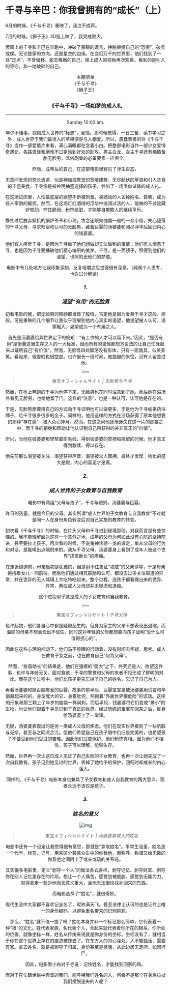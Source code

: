 # 千寻与辛巴：你我曾拥有的“成长”（上）

6月的时候，《千与千寻》重映了，我泣不成声。

7月的时候，《狮子王》3D版上映了，我哭成败犬。

荧幕上的千寻和辛巴在奔跑中，冲破了蒙眼的谎言，挣脱束缚自己的“恐惧”，破茧成蝶。无论是家的方向，还是星空的边缘。在变幻万千的世界里，他们找到了一处“定点”，不曾偏移。脱去稚嫩的自己，换上成人的视角再次观看。看到的是别人的坚守，和一地破碎的自己。



<center>本期清单

<center>《千与千寻》

<center>《狮子王》


<center><img src="_images/640-20200206233032223.jpeg" alt="img" style="zoom:33%;" /></center>






### **《千与千寻》一场如梦的成人礼**

------

Sunday 10:00 am.

年少不懂事，觊觎成人世界的“标志”，爱情。那时候觉得，一日三餐、读书学习之外，成人世界于我们最诱人的苹果便是与人相爱。所以，愚蠢至极的将《千与千寻》当作一部爱情片来看，满心满眼都在念着小白。把整部电影当作一部少女爱情奇遇记，各路鬼怪和磨难不过是恰到好处的助攻。男主白龙、女主千寻还有痴情备胎无脸男，滥俗剧集的必备要素一应俱全。

然而，成年后的自己，在这部电影里窥见了浮生百态。

无意间发现的悠长通道，似是神庙或教堂的宽敞建筑，无尽起伏的草浪和引人贪食的丰盛美食。千寻像是被神明抽签选择的孩子，参加了一场类似试炼的成人礼。

在这场试炼里，人性最底层的欲望不断被刺激，被撼动的人丢掉姓名、自我，成为任人宰割的躯壳。然而，在这场灯红酒绿的浮华中滋润过活的人，能做的不过是藏好软肋、守住脆弱、粉饰肮脏，才能够自欺欺人的继续享乐。



挣扎过后放弃抵抗的锅炉爷爷和小玲，贪念迷眼如傀儡一般的一众小怪，失心堕落的千寻父母、寻求归宿和认可的无脸男，藏着巨婴的汤婆婆和阅尽浮华后回归内心的钱婆婆。

他们有人疼爱千寻，是因为千寻做了他们想做却无法做到的事情；他们有人憎恶千寻，也是因为千寻要捅破他们精心编织的美梦。千寻，是一面镜子，照得到他们的渴望、也照的出他们的梦魇。

电影中有几处地方让我印象深刻，反复咀嚼之后觉得很有深意。（纯属个人思考，也许过分解读）





### ***1.***

### ***渴望“有用”的无脸男***

初看电影的我，把无脸男的照顾都当做了殷情，笃定他是因为爱慕千寻才这般、那般。可是重映的几个细节让我似乎理解到他内心真实的渴望，他渴望被人认可、渴望融入、渴望成为一个有用之人。

首先是汤婆婆给异世界定下的规矩：“有工作的人才可以留下来。”因此，“是否有用”是衡量这里生存之人的一大标准，因而所有的鬼怪都想方设法的让自己忙碌起来以证明自己“有价值”。然而，无脸怪四处飘荡没有形体，只有一面面具，似笑非笑。看起来，很虚假也很空虚。也许很长一段时间，他独自的来往，没有人留意过他。





<center><img src="_images/640-20200206233236843.jpeg" alt="img" style="zoom:50%;" /></center>


> 東宝オフィシャルサイト *| 无脸男与千寻*



然而，在桥上奔跑的千寻为他停下来，无脸男也在同时注意到了她。而后她在浴场外看见无脸男，也给他留了门。这样的“注意”，也是一种认可，认可他是存在的。

于是，无脸男想要用自己的方式向千寻证明他可以做更多，于是他为千寻偷来药浴牌子、给千寻很多很多的金子。同样的，他用这样的方式在浴场获得了原本他想要的那种“存在感”—被人众心捧月。然而，在这之间他逐渐迷失在这一片的虚妄之中，而千寻的拒绝和帮助让他认识到自己所获得的并非真正的“价值”。

所以，当他在钱婆婆那里帮着织毛线、得到钱婆婆的赞扬和挽留的时候。他才真正得到救赎、得以存在。

他先前那么渴望被关注、渴望获得声音、渴望被众人簇拥，最终才发现：物化的盛大是假，内心的富足才是真。





### ***2.***

### ***成人世界的子女教育与自我教育***



电影中有两组“父母与孩子”，千寻与爸妈，汤婆婆与巨婴。

昨日的孩童，就是今日的父母。其实所谓“成人世界的子女教育与自我教育”不过就是同一人在身份角色转变后对自己实施的教育的转变。

初次看《千与千寻》的时候，在片头父母和千寻进到秘境那段，对我而言是有些惊悚的。我不能理解面对这样一个意外之地，成年的父母为何如此没有心防的坚持前进，甚至要拉上孩子。再次看的时候，不说鬼神诱惑一类的设定，单从父母的行为和对话，是能嗅出点端倪来的。我从千寻父母、汤婆婆身上看到了成年人被这个世界“拔苗助长”的疼痛。

在走近隧道前，母亲起初是犹豫的，但是耐不住象征“权威”的父亲诱导，于是母亲拖拽着女儿一同前往。而后他们通过相互鼓励和认可，都没去过多关注周遭的异常，并在诡异的无人城镇上大吃特吃起来。整个过程，连孩子都看得出来的诡异、异常，两位成人父母却并未疑虑和退缩。

这个过程似乎就是成人的子女教育和自我教育。





<center><img src="_images/640-20200206233300050.jpeg" alt="img" style="zoom:50%;" /></center>

> 東宝オフィシャルサイト *| 千寻父母*



也许起初，他们各自心中都是疑窦丛生的。但身为家主的父亲不想表现出退缩，而温顺的母亲不想表现出不信任，同时这对年轻的父母都想要向孩子证明“没什么可值得担心的”。

因此在这些心理的推动下，他们马不停蹄的行动着，没有时间去怀疑、思考。成人在教育子女之前，也在教育自己“何为父母”。

然而，“拔苗助长”的结果是，他们在强撑的“强大”之下，终究还是人。欲望这件事，也许与年龄无关。面对食欲，千寻的警觉和父母的来者不拒形成了鲜明的对比。而在这个过程中，他们比孩子更先忘掉了自己的姓名，忘记了自己为人。

再看汤婆婆和她百般疼爱的巨婴。故事的前半段，巨婴宝宝是被汤婆婆用谎言和华丽藏起来的的。身型庞大的它、身着肚兜，照搬着“外面世界很危险”的谎话。这样的形象和那三颗上了年岁的脑袋一样讽刺。而后半段，钱婆婆将它们变成“渺小”的生物，也让他们跟着千寻见识到了真正的世界。经过历练的宝宝在回来之后，反身给汤婆婆上了一堂课。

无疑，汤婆婆表现出的是另一类成人父母的焦虑。他们在现实世界看到了一些肮脏与无奈，甚至与之同流合污。但他们希望自己在孩子眼中仍旧是完美的，也希望孩子不要受到他们受过的苦难。因此他们过度保护、他们粉饰真相。因为他们不相信，孩子可以理解、能够生存。

然而，世界再一次让这位成人见证了自己失败的子女教育，也再一次让她完成了一次自我教育。孩子见到她见过的世界，丢掉了她给予的保护，回归时却成长的内心强大。

同样的，《千与千寻》电影本身也兼具了子女教育和成人自我教育的两大意义，观者永远不该仅是孩子。







### ***3.***

### ***姓名的意义***



<center><img src="_images/640-20200206234114975.gif" alt="img"  /></center>




> 東宝オフィシャルサイト *| 汤婆婆拿取人的姓名*

电影中还有一个设定让我觉得很有意思，那就是“拿取姓名”。平常生活里，姓名是一个代号、标签、记号，用来区分芸芸众生中的你我他，而称呼、称谓又给无数的你我他之间附上了或亲或疏的关系链。

其实很多电影里，定义“剥夺一个人”的做法各式各样，剥夺记忆、剥夺财富、剥夺你在别人记忆里存在的片段。想让一个人痛苦，感觉到被威胁、感觉到无能为力，就得拿走一些对他而言意义重大，且他无法很快找补回来的东西。

而电影选择了“姓名”，就很奇妙。

现代生活中大家都不喜欢记全名了，昵称满天飞。甚至法律上认可的也是证件上唯一的身份编码，以避免重名带来的识别尴尬。

那么，“姓名”就不值一提了吗？姓名本身并非一个标记那么简单，它代表着一种“根”的文化。姓代表家族，名代表个人，合起来就代表着你所在的根系、你所处的位置。就像坐标一样，姓名从传统来说就是你身份的坐标。坐标没有了，就相当于你在这个世界上存在的痕迹被抹去了。在东方人的内心深处，人不能独活、需要有家。拿去姓名，就是被剥夺了归属、身份甚至是灵魂，从此边居无定所、如同行尸。

因此，电影里小白对千寻说：记住姓名，才能找到回家的路。

而对于在忙碌世俗中奔波的我们，能呼唤我们姓名的人，何尝不是那个在身后拉扯我们摆脱迷失的人呢？







